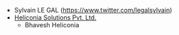 - Sylvain LE GAL (<https://www.twitter.com/legalsylvain>)
- [Heliconia Solutions Pvt. Ltd.](https://www.heliconia.io)
  - Bhavesh Heliconia
